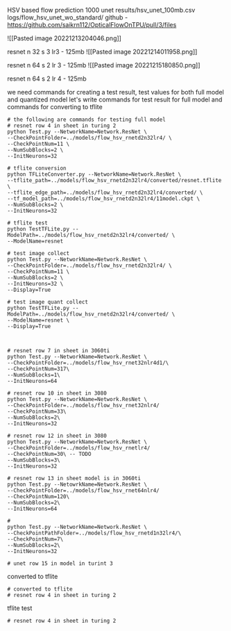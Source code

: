 HSV based flow prediction
1000
unet 
results/hsv_unet_100mb.csv
logs/flow_hsv_unet_wo_standard/
github - https://github.com/saikrn112/OpticalFlowOnTPU/pull/3/files

![[Pasted image 20221213204046.png]]





resnet n 32 s 3 lr3 - 125mb
![[Pasted image 20221214011958.png]]


resnet n 64 s 2 lr 3 - 125mb
![[Pasted image 20221215180850.png]]

resnet n 64 s 2 lr 4 - 125mb

we need commands for creating a test result, test values for both full model and quantized model
let's write commands for test result for full model
and commands for converting to tflite
```
# the following are commands for testing full model
# resnet row 4 in sheet in turing 2
python Test.py --NetworkName=Network.ResNet \
--CheckPointFolder=../models/flow_hsv_rnetd2n32lr4/ \
--CheckPointNum=11 \
--NumSubBlocks=2 \
--InitNeurons=32

# tflite conversion
python TFLiteConverter.py --NetworkName=Network.ResNet \
--tflite_path=../models/flow_hsv_rnetd2n32lr4/converted/resnet.tflite \
--tflite_edge_path=../models/flow_hsv_rnetd2n32lr4/converted/ \
--tf_model_path=../models/flow_hsv_rnetd2n32lr4/11model.ckpt \
--NumSubBlocks=2 \
--InitNeurons=32 

# tflite test
python TestTFLite.py --ModelPath=../models/flow_hsv_rnetd2n32lr4/converted/ \
--ModelName=resnet

# test image collect
python Test.py --NetworkName=Network.ResNet \
--CheckPointFolder=../models/flow_hsv_rnetd2n32lr4/ \
--CheckPointNum=11 \
--NumSubBlocks=2 \
--InitNeurons=32 \
--Display=True

# test image quant collect
python TestTFLite.py --ModelPath=../models/flow_hsv_rnetd2n32lr4/converted/ \
--ModelName=resnet \
--Display=True


```

```

# resnet row 7 in sheet in 3060ti
python Test.py --NetworkName=Network.ResNet \
--CheckPointFolder=../models/flow_hsv_rnet32nlr4d1/\
--CheckPointNum=317\
--NumSubBlocks=1\
--InitNeurons=64

# resnet row 10 in sheet in 3080 
python Test.py --NetworkName=Network.ResNet \
--CheckPointFolder=../models/flow_hsv_rnet32nlr4/
--CheckPointNum=33\
--NumSubBlocks=2\
--InitNeurons=32

# resnet row 12 in sheet in 3080 
python Test.py --NetworkName=Network.ResNet \
--CheckPointFolder=../models/flow_hsv_rnetlr4/
--CheckPointNum=30\ -- TODO
--NumSubBlocks=3\
--InitNeurons=32

# resnet row 13 in sheet model is in 3060ti
python Test.py --NetowrkName=Network.ResNet \
--CheckPointFolder=../models/flow_hsv_rnet64nlr4/
--CheckPointNum=120\
--NumSubBlocks=2\
--InitNeurons=64
```


```
# 
python Test.py --NetworkName=Network.ResNet \
--CheckPointPathFolder=../models/flow_hsv_rnetd1n32lr4/\
--CheckPointNum=7\
--NumSubBlocks=2\
--InitNeurons=32
```

```
# unet row 15 in model in turint 3

```


converted to tflite
```
# converted to tflite
# resnet row 4 in sheet in turing 2

```

tflite test
```
# resnet row 4 in sheet in turing 2

```
